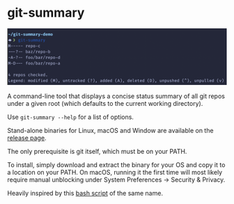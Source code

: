 # git-summary

![A screenshot](screenshot1.png)

A command-line tool that displays a concise status summary of all git repos under a
given root (which defaults to the current working directory).

Use `git-summary --help` for a list of options.

Stand-alone binaries for Linux, macOS and Window are available on
the [release page](https://github.com/buntec/git-summary/releases).

The only prerequisite is git itself, which must be on your PATH.

To install, simply download and extract the binary for your OS and copy it to a location on your PATH.
On macOS, running it the first time will most likely require manual unblocking under
System Preferences -> Security & Privacy.

Heavily inspired by this [bash script](https://github.com/MirkoLedda/git-summary) of the same name.
